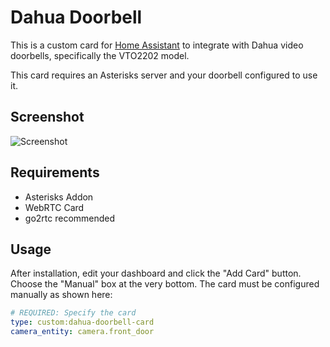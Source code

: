 # Dahua Doorbell

This is a custom card for [Home Assistant](https://www.home-assistant.io) to integrate with Dahua video doorbells, specifically the VTO2202 model.

This card requires an Asterisks server and your doorbell configured to use it.

## Screenshot
![Screenshot](https://github.com/itsbrianburton/dahua-doorbell/raw/main/img/screenshot.png)

## Requirements
* Asterisks Addon
* WebRTC Card
* go2rtc recommended

## Usage
After installation, edit your dashboard and click the "Add Card" button.  Choose the "Manual" box at the very bottom.  The card must be configured manually as shown here:

```yaml
# REQUIRED: Specify the card
type: custom:dahua-doorbell-card
camera_entity: camera.front_door
```
